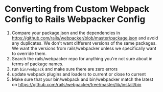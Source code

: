 # Converting from Custom Webpack Config to Rails Webpacker Config

1. Compare your package.json and the dependencies in https://github.com/rails/webpacker/blob/master/package.json
  and avoid any duplicates. We don't want different versions of the same packages.
  We want the versions from rails/webpacker unless we specifically want to override them.
2. Search the rails/webpacker repo for anything you're not sure about in terms of package names.
3. run `bin/webpack` and make sure there are zero errors
4. update webpack plugins and loaders to current or close to current
5. Make sure that your bin/webpack and bin/webpacker match the latest on
https://github.com/rails/webpacker/tree/master/lib/install/bin
